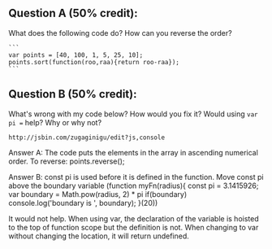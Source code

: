 ## Question A (50% credit): 

What does the following code do?  How can you reverse the order?

    ```
    var points = [40, 100, 1, 5, 25, 10];
    points.sort(function(roo,raa){return roo-raa});
    ```

## Question B (50% credit): 

What's wrong with my code below?  How would you fix it?  Would using `var pi =` help? Why or why not?

    http://jsbin.com/zugaginigu/edit?js,console
    


Answer A: 
The code puts the elements in the array in ascending numerical order. 
To reverse: 
points.reverse();

Answer B:
const pi is used before it is defined in the function.
Move const pi above the boundary variable 
(function myFn(radius){
        const pi = 3.1415926;
    var boundary = Math.pow(radius, 2) * pi
    if(boundary) console.log('boundary is ', boundary);
}(20)) 

It would not help. When using var, the declaration of the variable is hoisted to the top of function scope but the definition is not. When changing to var without changing the location, it will return undefined. 